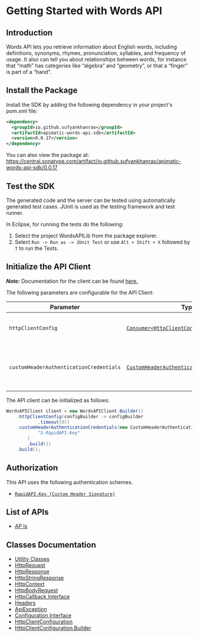 
# Getting Started with Words API

## Introduction

Words API lets you retrieve information about English words, including definitions, synonyms, rhymes, pronunciation, syllables, and frequency of usage. It also can tell you about relationships between words, for instance that “math” has categories like “algebra” and “geometry”, or that a “finger” is part of a “hand”.

## Install the Package

Install the SDK by adding the following dependency in your project's pom.xml file:

```xml
<dependency>
  <groupId>io.github.sufyankhanrao</groupId>
  <artifactId>apimatic-words-api-sdk</artifactId>
  <version>0.0.17</version>
</dependency>
```

You can also view the package at:
https://central.sonatype.com/artifact/io.github.sufyankhanrao/apimatic-words-api-sdk/0.0.17

## Test the SDK

The generated code and the server can be tested using automatically generated test cases.
JUnit is used as the testing framework and test runner.

In Eclipse, for running the tests do the following:

1. Select the project WordsAPILib from the package explorer.
2. Select `Run -> Run as -> JUnit Test` or use `Alt + Shift + X` followed by `T` to run the Tests.

## Initialize the API Client

**_Note:_** Documentation for the client can be found [here.](https://www.github.com/sufyankhanrao/apimatic-words-api-java-sdk/tree/0.0.17/doc/client.md)

The following parameters are configurable for the API Client:

| Parameter | Type | Description |
|  --- | --- | --- |
| `httpClientConfig` | [`Consumer<HttpClientConfiguration.Builder>`](https://www.github.com/sufyankhanrao/apimatic-words-api-java-sdk/tree/0.0.17/doc/http-client-configuration-builder.md) | Set up Http Client Configuration instance. |
| `customHeaderAuthenticationCredentials` | [`CustomHeaderAuthenticationCredentials`](https://www.github.com/sufyankhanrao/apimatic-words-api-java-sdk/tree/0.0.17/doc/$a/https://www.github.com/sufyankhanrao/apimatic-words-api-java-sdk/tree/0.0.17/custom-header-signature.md) | The Credentials Setter for Custom Header Signature |

The API client can be initialized as follows:

```java
WordsAPIClient client = new WordsAPIClient.Builder()
    .httpClientConfig(configBuilder -> configBuilder
            .timeout(0))
    .customHeaderAuthenticationCredentials(new CustomHeaderAuthenticationModel.Builder(
            "X-RapidAPI-Key"
        )
        .build())
    .build();
```

## Authorization

This API uses the following authentication schemes.

* [`RapidAPI-Key (Custom Header Signature)`](https://www.github.com/sufyankhanrao/apimatic-words-api-java-sdk/tree/0.0.17/doc/$a/https://www.github.com/sufyankhanrao/apimatic-words-api-java-sdk/tree/0.0.17/custom-header-signature.md)

## List of APIs

* [AP Is](https://www.github.com/sufyankhanrao/apimatic-words-api-java-sdk/tree/0.0.17/doc/controllers/ap-is.md)

## Classes Documentation

* [Utility Classes](https://www.github.com/sufyankhanrao/apimatic-words-api-java-sdk/tree/0.0.17/doc/utility-classes.md)
* [HttpRequest](https://www.github.com/sufyankhanrao/apimatic-words-api-java-sdk/tree/0.0.17/doc/http-request.md)
* [HttpResponse](https://www.github.com/sufyankhanrao/apimatic-words-api-java-sdk/tree/0.0.17/doc/http-response.md)
* [HttpStringResponse](https://www.github.com/sufyankhanrao/apimatic-words-api-java-sdk/tree/0.0.17/doc/http-string-response.md)
* [HttpContext](https://www.github.com/sufyankhanrao/apimatic-words-api-java-sdk/tree/0.0.17/doc/http-context.md)
* [HttpBodyRequest](https://www.github.com/sufyankhanrao/apimatic-words-api-java-sdk/tree/0.0.17/doc/http-body-request.md)
* [HttpCallback Interface](https://www.github.com/sufyankhanrao/apimatic-words-api-java-sdk/tree/0.0.17/doc/http-callback-interface.md)
* [Headers](https://www.github.com/sufyankhanrao/apimatic-words-api-java-sdk/tree/0.0.17/doc/headers.md)
* [ApiException](https://www.github.com/sufyankhanrao/apimatic-words-api-java-sdk/tree/0.0.17/doc/api-exception.md)
* [Configuration Interface](https://www.github.com/sufyankhanrao/apimatic-words-api-java-sdk/tree/0.0.17/doc/configuration-interface.md)
* [HttpClientConfiguration](https://www.github.com/sufyankhanrao/apimatic-words-api-java-sdk/tree/0.0.17/doc/http-client-configuration.md)
* [HttpClientConfiguration.Builder](https://www.github.com/sufyankhanrao/apimatic-words-api-java-sdk/tree/0.0.17/doc/http-client-configuration-builder.md)

